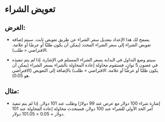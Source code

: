 # **تعويض الشراء**

## الغرض:

- يسمح لك هذا الإعداد بتعديل سعر الشراء عن طريق تعويض ثابت. سيتم إضافة تعويض الشراء إلى سعر الشراء المحدد (يمكن أن يكون طلبًا أو عرضًا أو علامة. الافتراضي = طلب).

- سيتم وضع التداول في البداية بسعر الشراء المستلم في الإشارة. إذا لم يتم تنفيذه في غضون 5 ثوانٍ، فستقوم محاولة إعادة المحاولة بالشراء بسعر الشراء (يمكن أن يكون طلبًا أو عرضًا أو علامة. الافتراضي = طلب) بالإضافة إلى التعويض (الافتراضي هو 0.05).

## مثال:

- إشارة شراء 100 دولار مع عرض عند 99 دولارًا وطلب عند 101 دولار. إذا لم يتم تنفيذ أمر الحد الأولي للشراء عند 100 دولار، فستحدث محاولة إعادة المحاولة عند 101 دولار + 0.05 = 101.05 دولار.
